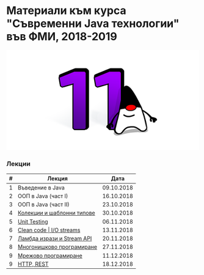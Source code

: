 # Материали към курса "Съвременни Java технологии" във ФМИ, 2018-2019

![Java 11](images/java-logo.png?raw=true)

### Лекции

| # | Лекция                                                                                                           | Дата       |
|---| ---------------------------------------------------------------------------------------------------------------- |:----------:|
| 1 | Въведение в Java                                                                                                 | 09.10.2018 |
| 2 | ООП в Java (част I)                                                                                              | 16.10.2018 |
| 3 | ООП в Java (част II)                                                                                             | 23.10.2018 |
| 4 | [Колекции и шаблонни типове](https://gitpitch.com/fmi/java-course/master?p=04-collections-and-generics/lecture/) | 30.10.2018 |
| 5 | [Unit Testing](https://gitpitch.com/fmi/java-course/master?p=05-unit-testing/lecture/)                           | 06.11.2018 |
| 6 | [Clean code \| I/O streams](https://gitpitch.com/fmi/java-course/master?p=06-io-streams/lecture/)                | 13.11.2018 |
| 7 | [Ламбда изрази и Stream API](https://gitpitch.com/fmi/java-course/master?p=07-lambdas-and-stream-api/lecture/)   | 20.11.2018 |
| 8 | [Многонишково програмиране](https://gitpitch.com/fmi/java-course/master?p=08-threads/lecture/)                   | 27.11.2018 |
| 9 | [Мрежово програмиране](https://gitpitch.com/fmi/java-course/master?p=09-network/lecture/)                        | 11.12.2018 |
| 9 | [HTTP, REST](https://gitpitch.com/fmi/java-course/master?p=10-http-rest/lecture/)                                | 18.12.2018 |
